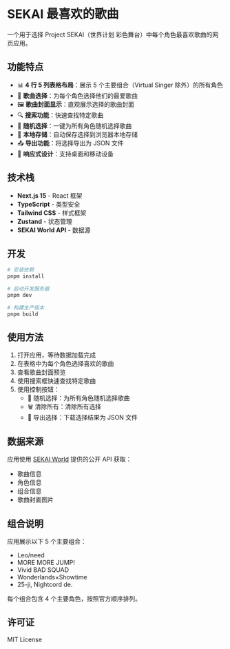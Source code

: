 # SEKAI 最喜欢的歌曲

一个用于选择 Project SEKAI（世界计划 彩色舞台）中每个角色最喜欢歌曲的网页应用。

## 功能特点

- 📊 **4 行 5 列表格布局**：展示 5 个主要组合（Virtual Singer 除外）的所有角色
- 🎵 **歌曲选择**：为每个角色选择他们的最爱歌曲
- 🖼️ **歌曲封面显示**：直观展示选择的歌曲封面
- 🔍 **搜索功能**：快速查找特定歌曲
- 🎲 **随机选择**：一键为所有角色随机选择歌曲
- 💾 **本地存储**：自动保存选择到浏览器本地存储
- 📤 **导出功能**：将选择导出为 JSON 文件
- 📱 **响应式设计**：支持桌面和移动设备

## 技术栈

- **Next.js 15** - React 框架
- **TypeScript** - 类型安全
- **Tailwind CSS** - 样式框架
- **Zustand** - 状态管理
- **SEKAI World API** - 数据源

## 开发

```bash
# 安装依赖
pnpm install

# 启动开发服务器
pnpm dev

# 构建生产版本
pnpm build
```

## 使用方法

1. 打开应用，等待数据加载完成
2. 在表格中为每个角色选择喜欢的歌曲
3. 查看歌曲封面预览
4. 使用搜索框快速查找特定歌曲
5. 使用控制按钮：
   - 🎲 随机选择：为所有角色随机选择歌曲
   - 🗑️ 清除所有：清除所有选择
   - 💾 导出选择：下载选择结果为 JSON 文件

## 数据来源

应用使用 [SEKAI World](https://sekai.best/) 提供的公开 API 获取：

- 歌曲信息
- 角色信息
- 组合信息
- 歌曲封面图片

## 组合说明

应用展示以下 5 个主要组合：

- Leo/need
- MORE MORE JUMP!
- Vivid BAD SQUAD
- Wonderlands×Showtime
- 25-ji, Nightcord de.

每个组合包含 4 个主要角色，按照官方顺序排列。

## 许可证

MIT License
